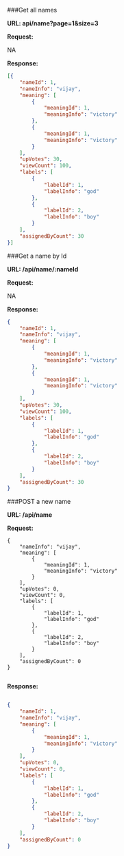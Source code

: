 ###Get all names   

**URL: api/name?page=1&size=3**

**Request:**

NA

**Response:**
```json
[{
	"nameId": 1,
	"nameInfo": "vijay",
	"meaning": [
		{
			"meaningId": 1,
			"meaningInfo": "victory"
		},
		{
			"meaningId": 1,
			"meaningInfo": "victory"
		}
	],
	"upVotes": 30,
	"viewCount": 100,
	"labels": [
		{
			"labelId": 1,
			"labelInfo": "god"
		},
		{
			"labelId": 2,
			"labelInfo": "boy"
		}
	],
	"assignedByCount": 30
}]
```

###Get a name by Id

**URL: /api/name/:nameId**

**Request:**

NA

**Response:**
```json
{
	"nameId": 1,
	"nameInfo": "vijay",
	"meaning": [
		{
			"meaningId": 1,
			"meaningInfo": "victory"
		},
		{
			"meaningId": 1,
			"meaningInfo": "victory"
		}
	],
	"upVotes": 30,
	"viewCount": 100,
	"labels": [
		{
			"labelId": 1,
			"labelInfo": "god"
		},
		{
			"labelId": 2,
			"labelInfo": "boy"
		}
	],
	"assignedByCount": 30
}
```

###POST a new name

**URL: /api/name**

**Request:**

```
{
    "nameInfo": "vijay",
    "meaning": [
        {
            "meaningId": 1,
            "meaningInfo": "victory"
        }
    ],
    "upVotes": 0,
    "viewCount": 0,
    "labels": [
        {
            "labelId": 1,
            "labelInfo": "god"
        },
        {
            "labelId": 2,
            "labelInfo": "boy"
        }
    ],
    "assignedByCount": 0
}


```

**Response:**

```json

{
	"nameId": 1,
	"nameInfo": "vijay",
	"meaning": [
		{
			"meaningId": 1,
			"meaningInfo": "victory"
		}
	],
	"upVotes": 0,
	"viewCount": 0,
	"labels": [
		{
			"labelId": 1,
			"labelInfo": "god"
		},
		{
			"labelId": 2,
			"labelInfo": "boy"
		}
	],
	"assignedByCount": 0
}
```
